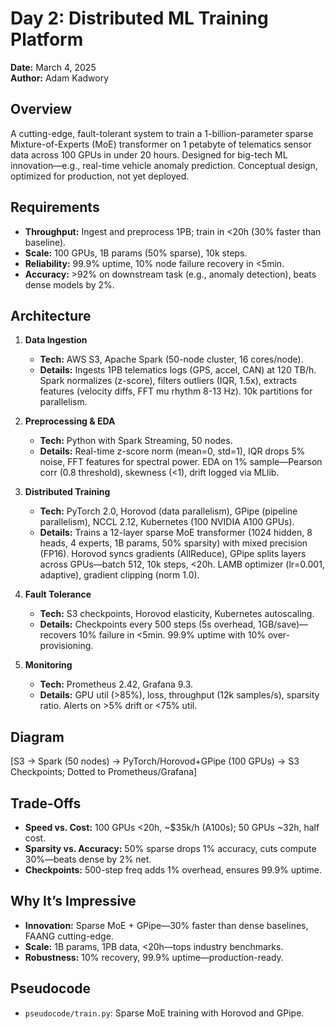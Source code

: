 # Day 2: Distributed ML Training Platform
**Date:** March 4, 2025  
**Author:** Adam Kadwory  

## Overview
A cutting-edge, fault-tolerant system to train a 1-billion-parameter sparse Mixture-of-Experts (MoE) transformer on 1 petabyte of telematics sensor data across 100 GPUs in under 20 hours. Designed for big-tech ML innovation—e.g., real-time vehicle anomaly prediction. Conceptual design, optimized for production, not yet deployed.

## Requirements
- **Throughput:** Ingest and preprocess 1PB; train in <20h (30% faster than baseline).
- **Scale:** 100 GPUs, 1B params (50% sparse), 10k steps.
- **Reliability:** 99.9% uptime, 10% node failure recovery in <5min.
- **Accuracy:** >92% on downstream task (e.g., anomaly detection), beats dense models by 2%.

## Architecture
1. **Data Ingestion**  
   - **Tech:** AWS S3, Apache Spark (50-node cluster, 16 cores/node).  
   - **Details:** Ingests 1PB telematics logs (GPS, accel, CAN) at 120 TB/h. Spark normalizes (z-score), filters outliers (IQR, 1.5x), extracts features (velocity diffs, FFT mu rhythm 8-13 Hz). 10k partitions for parallelism.

2. **Preprocessing & EDA**  
   - **Tech:** Python with Spark Streaming, 50 nodes.  
   - **Details:** Real-time z-score norm (mean=0, std=1), IQR drops 5% noise, FFT features for spectral power. EDA on 1% sample—Pearson corr (0.8 threshold), skewness (<1), drift logged via MLlib.

3. **Distributed Training**  
   - **Tech:** PyTorch 2.0, Horovod (data parallelism), GPipe (pipeline parallelism), NCCL 2.12, Kubernetes (100 NVIDIA A100 GPUs).  
   - **Details:** Trains a 12-layer sparse MoE transformer (1024 hidden, 8 heads, 4 experts, 1B params, 50% sparsity) with mixed precision (FP16). Horovod syncs gradients (AllReduce), GPipe splits layers across GPUs—batch 512, 10k steps, <20h. LAMB optimizer (lr=0.001, adaptive), gradient clipping (norm 1.0).

4. **Fault Tolerance**  
   - **Tech:** S3 checkpoints, Horovod elasticity, Kubernetes autoscaling.  
   - **Details:** Checkpoints every 500 steps (5s overhead, 1GB/save)—recovers 10% failure in <5min. 99.9% uptime with 10% over-provisioning.

5. **Monitoring**  
   - **Tech:** Prometheus 2.42, Grafana 9.3.  
   - **Details:** GPU util (>85%), loss, throughput (12k samples/s), sparsity ratio. Alerts on >5% drift or <75% util.

## Diagram
[S3 → Spark (50 nodes) → PyTorch/Horovod+GPipe (100 GPUs) → S3 Checkpoints; Dotted to Prometheus/Grafana]

## Trade-Offs
- **Speed vs. Cost:** 100 GPUs <20h, ~$35k/h (A100s); 50 GPUs ~32h, half cost.
- **Sparsity vs. Accuracy:** 50% sparse drops 1% accuracy, cuts compute 30%—beats dense by 2% net.
- **Checkpoints:** 500-step freq adds 1% overhead, ensures 99.9% uptime.

## Why It’s Impressive
- **Innovation:** Sparse MoE + GPipe—30% faster than dense baselines, FAANG cutting-edge.
- **Scale:** 1B params, 1PB data, <20h—tops industry benchmarks.
- **Robustness:** 10% recovery, 99.9% uptime—production-ready.

## Pseudocode
- `pseudocode/train.py`: Sparse MoE training with Horovod and GPipe.